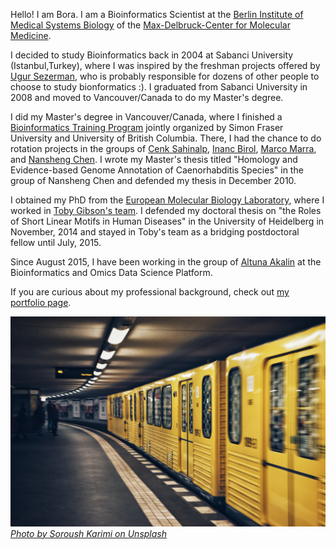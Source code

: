 Hello! I am Bora. I am a Bioinformatics Scientist at the [Berlin Institute of Medical Systems Biology](https://www.mdc-berlin.de/bimsb) of 
the [Max-Delbruck-Center for Molecular Medicine](https://www.mdc-berlin.de). 

I decided to study Bioinformatics back in 2004 at Sabanci University (Istanbul,Turkey), where I was inspired by the freshman projects offered by [Ugur Sezerman](http://www.sezermanlab.org/), who is probably responsible for dozens of other people to choose to study bionformatics :). I graduated from Sabanci University in 2008 and moved to Vancouver/Canada to do my Master's degree. 

I did my Master's degree in Vancouver/Canada, where I finished a [Bioinformatics Training Program](https://bcbioinformaticsgrad.ca) jointly organized by Simon Fraser University and University of British Columbia. There, I had the chance to do rotation projects in the groups of [Cenk Sahinalp](https://scholar.google.com/citations?user=O8wbTncAAAAJ&hl=en), [Inanc Birol](https://scholar.google.com/citations?user=Svk1wjsAAAAJ&hl=en), [Marco Marra](https://scholar.google.ca/citations?user=XTZ7_NUAAAAJ&hl=en), and [Nansheng Chen](https://scholar.google.com/citations?user=tEN1cS0AAAAJ&hl=en). I wrote my Master's thesis titled "Homology and Evidence-based Genome Annotation of Caenorhabditis Species" in the group of Nansheng Chen and defended my thesis in December 2010. 

I obtained my PhD from the [European Molecular Biology Laboratory](www.embl.de), where I worked in [Toby Gibson's team](https://scholar.google.de/citations?user=udfEf1EAAAAJ&hl=en). I defended my doctoral thesis on "the Roles of Short Linear Motifs in Human Diseases" in the University of Heidelberg in November, 2014 and stayed in Toby's team as a bridging postdoctoral fellow until July, 2015. 

Since August 2015, I have been working in the group of [Altuna Akalin](https://bioinformatics.mdc-berlin.de) at the Bioinformatics and Omics Data Science Platform. 

If you are curious about my professional background, check out [my portfolio page](https://borauyar.com/CV/). 

![Berlin](img/soroush-karimi-crjPrExvShc-unsplash.jpg)
*[Photo by Soroush Karimi on Unsplash](https://unsplash.com/photos/crjPrExvShc)*
